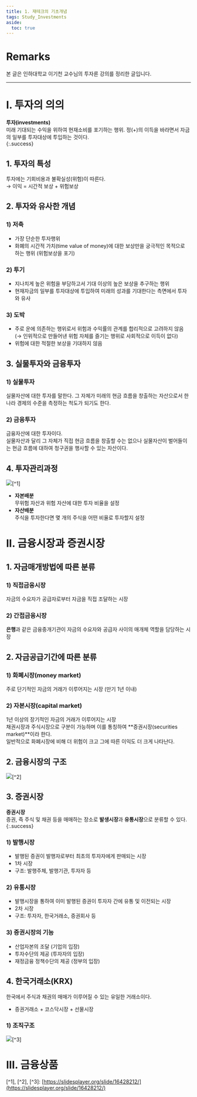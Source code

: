 ```yaml
---
title: 1. 재테크의 기초개념
tags: Study_Investments
aside:
  toc: true
---
```


# Remarks
본 글은 인하대학교 이기천 교수님의 투자론 강의를 정리한 글입니다.

<!--more-->

---

# I. 투자의 의의
**투자(investments)**  
미래 기대되는 수익을 위하여 현재소비를 포기하는 행위.
정(+)의 이득을 바라면서 자금의 일부를 투자대상에 투입하는 것이다.  
{:.success}

## 1. 투자의 특성
투자에는 기회비용과 불확실성(위험)이 따른다.  
→ 이익 = 시간적 보상 + 위험보상

## 2. 투자와 유사한 개념
### 1) 저축
- 가장 단순한 투자행위
- 화폐의 시간적 가치(time value of money)에 대한 보상만을 궁극적인 목적으로 하는 행위 (위험보상을 포기)

### 2) 투기
- 지나치게 높은 위험을 부담하고서 기대 이상의 높은 보상을 추구하는 행위
- 현재자금의 일부를 투자대상에 투입하여 미래의 성과를 기대한다는 측면에서 투자와 유사

### 3) 도박
- 주로 운에 의존하는 행위로서 위험과 수익률의 관계를 합리적으로 고려하지 않음 (→ 인위적으로 만들어낸 위험 자체를 즐기는 행위로 사회적으로 이득이 없다)
- 위험에 대한 적절한 보상을 기대하지 않음


## 3. 실물투자와 금융투자
### 1) 실물투자
실물자산에 대한 투자를 말한다. 
그 자체가 미래의 현금 흐름을 창출하는 자산으로서 한 나라 경제의 수준을 측정하는 척도가 되기도 한다.

### 2) 금융투자
금융자산에 대한 투자이다.  
실물자산과 달리 그 자체가 직접 현금 흐름을 창출할 수는 없으나 실물자산이 벌어들이는 현금 흐름에 대하여 청구권을 행사할 수 있는 자산이다.


## 4. 투자관리과정
![](/images/2020-03-22-1/1.jpg)[^1]

- **자본배분**  
무위험 자산과 위험 자산에 대한 투자 비율을 설정
- **자산배분**  
주식을 투자한다면 몇 개의 주식을 어떤 비율로 투자할지 설정


# II. 금융시장과 증권시장
## 1. 자금매개방법에 따른 분류
### 1) 직접금융시장
자금의 수요자가 공급자로부터 자금을 직접 조달하는 시장

### 2) 간접금융시장
**은행**과 같은 금융중개기관이 자금의 수요자와 공급자 사이의 매개체 역할을 담당하는 시장

## 2. 자금공급기간에 따른 분류
### 1) 화폐시장(money market)
주로 단기적인 자금의 거래가 이루어지는 시장 (만기 1년 이내)

### 2) 자본시장(capital market)
1년 이상의 장기적인 자금의 거래가 이루어지는 시장  
채권시장과 주식시장으로 구분이 가능하며 이를 통칭하여 **증권시장(securities market)**이라 한다.  
일반적으로 화폐시장에 비해 더 위험이 크고 그에 따른 이익도 더 크게 나타난다.

## 2. 금융시장의 구조
![](/images/2020-03-22-1/2.jpg)[^2]

## 3. 증권시장
**증권시장**  
증권, 즉 주식 및 채권 등을 매매하는 장소로 **발생시장**과 **유통시장**으로 분류할 수 있다.  
{:.success}

### 1) 발행시장
- 발행된 증권이 발행자로부터 최초의 투자자에게 판매되는 시장
- 1차 시장
- 구조: 발행주체, 발행기관, 투자자 등

### 2) 유통시장
- 발행시장을 통하여 이미 발행된 증권이 투자자 간에 유통 및 이전되는 시장
- 2차 시장
- 구조: 투자자, 한국거래소, 증권회사 등

### 3) 증권시장의 기능
- 산업자본의 조달 (기업의 입장)
- 투자수단의 제공 (투자자의 입장)
- 재정금융 정책수단의 제공 (정부의 입장)

## 4. 한국거래소(KRX)
한국에서 주식과 채권의 매매가 이루어질 수 있는 유일한 거래소이다.
- 증권거래소 + 코스닥시장 + 선물시장

### 1) 조직구조
![](/images/2020-03-22-1/3.jpg)[^3]


# III. 금융상품




[^1], [^2], [^3]: [https://slidesplayer.org/slide/16428212/](https://slidesplayer.org/slide/16428212/)